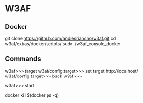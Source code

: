 # W3AF

## Docker
git clone https://github.com/andresriancho/w3af.git
cd w3af/extras/docker/scripts/
sudo ./w3af_console_docker

## Commands
w3af>>> target
w3af/config:target>>> set target http://localhost/
w3af/config:target>>> back
w3af>>>

w3af>>> start



 docker kill $(docker ps -q)

